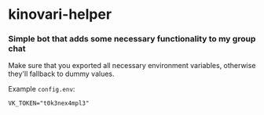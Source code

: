 # kinovari-helper

### Simple bot that adds some necessary functionality to my group chat

Make sure that you exported all necessary environment variables, otherwise they'll fallback to dummy values.

Example `config.env`:

```dosini
VK_TOKEN="t0k3nex4mpl3"
```